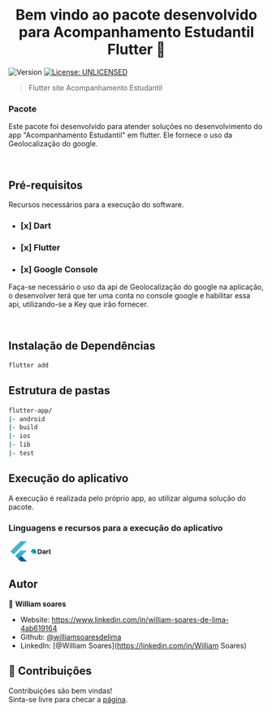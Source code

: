 <h1 align="center">Bem vindo ao pacote desenvolvido para Acompanhamento Estudantil Flutter 👋</h1>
<p>
  <img alt="Version" src="https://img.shields.io/badge/version-0.0.1-blue.svg?cacheSeconds=2592000" />
  <a href="#" target="_blank">
    <img alt="License: UNLICENSED" src="https://img.shields.io/badge/License-UNLICENSED-yellow.svg" />
  </a>
</p>

> Flutter site Acompanhamento Estudantil

### Pacote

Este pacote foi desenvolvido para atender soluções no desenvolvimento 
do app "Acompanhamento Estudantil" em flutter. Ele fornece o uso da 
Geolocalização do google.

<br/>

## Pré-requisitos

Recursos necessários para a execução do software.
- ### [x] Dart
- ### [x] Flutter
- ### [x] Google Console

Faça-se necessário o uso da api de Geolocalização do google na aplicação,
o desenvolver terá que ter uma conta no console google e habilitar essa api,
utilizando-se a Key que irão fornecer.

<br/>

## Instalação de Dependências

```sh
flutter add
```

## Estrutura de pastas

```sh
flutter-app/
|- android
|- build
|- ios
|- lib
|- test
```

## Execução do aplicativo

A execução é realizada pelo próprio app, ao utilizar alguma solução do pacote.

<h3 align="left">Linguagens e recursos para a execução do aplicativo</h3>

<p align="left"> 
  <a target="_blank" rel="noreferrer">
    <img src="https://raw.githubusercontent.com/devicons/devicon/1119b9f84c0290e0f0b38982099a2bd027a48bf1/icons/flutter/flutter-original.svg" alt="flutter" width="40" height="40"/>
  </a>

  <a target="_blank" rel="noreferrer">
    <img src="https://raw.githubusercontent.com/devicons/devicon/1119b9f84c0290e0f0b38982099a2bd027a48bf1/icons/dart/dart-original-wordmark.svg" alt="dart" width="40" height="40"/>
  </a>
</p>

## Autor

👤 **William soares**

* Website: https://www.linkedin.com/in/william-soares-de-lima-4ab619164
* Github: [@williamsoaresdelima](https://github.com/williamsoaresdelima)
* LinkedIn: [@William Soares](https://linkedin.com/in/William Soares)

## 🤝 Contribuições

Contribuições são bem vindas!<br />Sinta-se livre para checar a [página](https://github.com/williamsoaresdelima/AcompanhamentoEstudantilFlutter). 